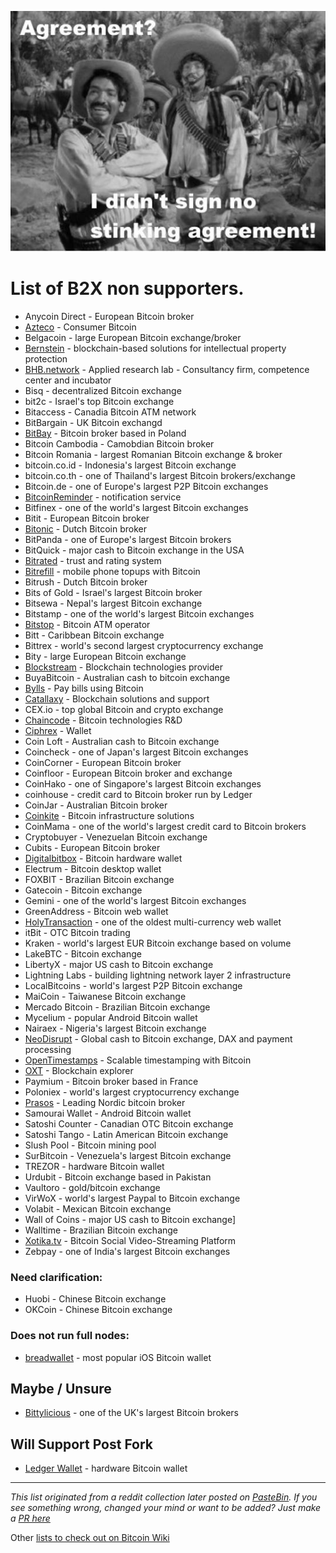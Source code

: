 
![](DG4IEcsUIAAje5w.jpg)

# List of B2X **non** supporters.

- Anycoin Direct - European Bitcoin broker
- [Azteco](https://azte.co) - Consumer Bitcoin
- Belgacoin - large European Bitcoin exchange/broker
- [Bernstein](https://www.bernstein.io) - blockchain-based solutions for intellectual property protection
- [BHB.network](http://bhb.network) - Applied research lab - Consultancy firm, competence center and incubator
- Bisq - decentralized Bitcoin exchange
- bit2c - Israel's top Bitcoin exchange
- Bitaccess - Canadia Bitcoin ATM network
- BitBargain - UK Bitcoin exchangd
- [BitBay](https://twitter.com/BitBayofficial/status/896085144913694720) - Bitcoin broker based in Poland
- Bitcoin Cambodia - Camobdian Bitcoin broker
- Bitcoin Romania - largest Romanian Bitcoin exchange & broker
- bitcoin.co.id - Indonesia's largest Bitcoin exchange
- bitcoin.co.th - one of Thailand's largest Bitcoin brokers/exchange
- Bitcoin.de - one of Europe's largest P2P Bitcoin exchanges
- [BitcoinReminder](https://bitcoinreminder.com/informations/poli/) - notification service
- Bitfinex - one of the world's largest Bitcoin exchanges
- Bitit - European Bitcoin broker
- [Bitonic](https://bitonic.nl/en/news/138/our-position-on-scaling-proposals) - Dutch Bitcoin broker
- BitPanda - one of Europe's largest Bitcoin brokers
- BitQuick - major cash to Bitcoin exchange in the USA
- [Bitrated](https://medium.com/@shesek/why-i-dont-support-the-compromise-efforts-9d73a8cce6be) - trust and rating system
- [Bitrefill](https://twitter.com/bitrefill/status/896300829841510400) - mobile phone topups with Bitcoin
- Bitrush - Dutch Bitcoin broker
- Bits of Gold - Israel's largest Bitcoin broker
- Bitsewa - Nepal's largest Bitcoin exchange
- Bitstamp - one of the world's largest Bitcoin exchanges
- [Bitstop](https://twitter.com/bitstopofficial/status/895317733679669250) - Bitcoin ATM operator
- Bitt - Caribbean Bitcoin exchange
- Bittrex - world's second largest cryptocurrency exchange
- Bity - large European Bitcoin exchange
- [Blockstream](http://blockstream.com) - Blockchain technologies provider
- BuyaBitcoin - Australian cash to bitcoin exchange
- [Bylls](https://twitter.com/francispouliot_/status/895682101911146497) - Pay bills using Bitcoin
- [Catallaxy](http://catallaxy.com) - Blockchain solutions and support
- CEX.io - top global Bitcoin and crypto exchange
- [Chaincode](http://chaincode.com) - Bitcoin technologies R&D
- [Ciphrex](https://twitter.com/ciphrex/status/895161633005346817) - Wallet
- Coin Loft - Australian cash to Bitcoin exchange
- Coincheck - one of Japan's largest Bitcoin exchanges
- CoinCorner - European Bitcoin broker
- Coinfloor - European Bitcoin broker and exchange
- CoinHako - one of Singapore's largest Bitcoin exchanges
- coinhouse - credit card to Bitcoin broker run by Ledger
- CoinJar - Australian Bitcoin broker
- [Coinkite](https://coinkite.com) - Bitcoin infrastructure solutions
- CoinMama - one of the world's largest credit card to Bitcoin brokers
- Cryptobuyer - Venezuelan Bitcoin exchange
- Cubits - European Bitcoin broker
- [Digitalbitbox](http://digitalbitbox.com) - Bitcoin hardware wallet
- Electrum - Bitcoin desktop wallet
- FOXBIT - Brazilian Bitcoin exchange
- Gatecoin - Bitcoin exchange
- Gemini - one of the world's largest Bitcoin exchanges
- GreenAddress - Bitcoin web wallet
- [HolyTransaction](https://holytransaction.com) - one of the oldest multi-currency web wallet
- itBit - OTC Bitcoin trading
- Kraken - world's largest EUR Bitcoin exchange based on volume
- LakeBTC - Bitcoin exchange
- LibertyX - major US cash to Bitcoin exchange
- Lightning Labs - building lightning network layer 2 infrastructure
- LocalBitcoins - world's largest P2P Bitcoin exchange
- MaiCoin - Taiwanese Bitcoin exchange
- Mercado Bitcoin - Brazilian Bitcoin exchange
- Mycelium - popular Android Bitcoin wallet
- Nairaex - Nigeria's largest Bitcoin exchange
- [NeoDisrupt](https://neodisrupt.com) - Global cash to Bitcoin exchange, DAX and payment processing
- [OpenTimestamps](https://opentimestamps.org) - Scalable timestamping with Bitcoin
- [OXT](https://oxt.me) - Blockchain explorer
- Paymium - Bitcoin broker based in France
- Poloniex - world's largest cryptocurrency exchange
- [Prasos](https://twitter.com/technom4ge/status/895679121803685888) - Leading Nordic bitcoin broker
- Samourai Wallet - Android Bitcoin wallet
- Satoshi Counter - Canadian OTC Bitcoin exchange
- Satoshi Tango - Latin American Bitcoin exchange
- Slush Pool - Bitcoin mining pool
- SurBitcoin - Venezuela's largest Bitcoin exchange
- TREZOR - hardware Bitcoin wallet
- Urdubit - Bitcoin exchange based in Pakistan
- Vaultoro - gold/bitcoin exchange
- VirWoX - world's largest Paypal to Bitcoin exchange
- Volabit - Mexican Bitcoin exchange
- Wall of Coins - major US cash to Bitcoin exchange]
- Walltime - Brazilian Bitcoin exchange
- [Xotika.tv](https://twitter.com/bitcoinerrorlog/status/895335674471043073) - Bitcoin Social Video-Streaming Platform
- Zebpay - one of India's largest Bitcoin exchanges

### Need clarification:

- Huobi - Chinese Bitcoin exchange
- OKCoin - Chinese Bitcoin exchange

### Does not run full nodes:

- [breadwallet](https://twitter.com/breadwalletapp/status/895368562096955392) - most popular iOS Bitcoin wallet

## Maybe / Unsure

- [Bittylicious](https://twitter.com/Bittylicious_/status/896052556140380160) - one of the UK's largest Bitcoin brokers

## Will Support Post Fork

- [Ledger Wallet](https://twitter.com/BTChip/status/896056752948486148) - hardware Bitcoin wallet

---
*This list originated from a reddit collection later posted on [PasteBin](https://pastebin.com/ek5V1grM).
If you see something wrong, changed your mind or want to be added? Just make a [PR here](https://github.com/nob2x/nob2x/pulls)*

Other [lists to check out on Bitcoin Wiki](https://en.bitcoin.it/wiki/Segwit_support)



